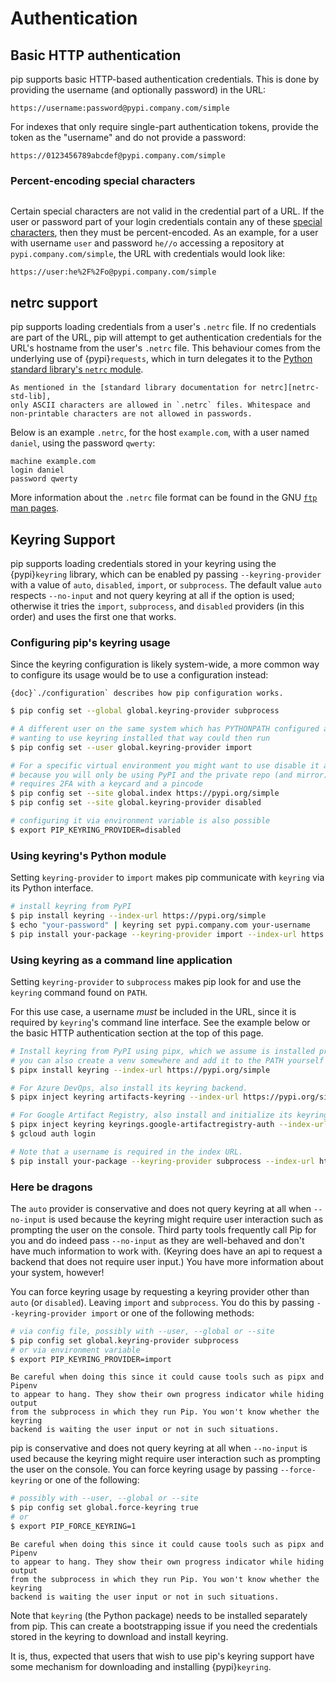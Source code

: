 # Authentication

## Basic HTTP authentication

pip supports basic HTTP-based authentication credentials. This is done by
providing the username (and optionally password) in the URL:

```
https://username:password@pypi.company.com/simple
```

For indexes that only require single-part authentication tokens, provide the
token as the "username" and do not provide a password:

```
https://0123456789abcdef@pypi.company.com/simple
```

### Percent-encoding special characters

```{versionadded} 10.0
```

Certain special characters are not valid in the credential part of a URL.
If the user or password part of your login credentials contain any of these
[special characters][reserved-chars], then they must be percent-encoded. As an
example, for a user with username `user` and password `he//o` accessing a
repository at `pypi.company.com/simple`, the URL with credentials would look
like:

```
https://user:he%2F%2Fo@pypi.company.com/simple
```

[reserved-chars]: https://en.wikipedia.org/wiki/Percent-encoding#Percent-encoding_reserved_characters

## netrc support

pip supports loading credentials from a user's `.netrc` file. If no credentials
are part of the URL, pip will attempt to get authentication credentials for the
URL's hostname from the user's `.netrc` file. This behaviour comes from the
underlying use of {pypi}`requests`, which in turn delegates it to the
[Python standard library's `netrc` module][netrc-std-lib].

```{note}
As mentioned in the [standard library documentation for netrc][netrc-std-lib],
only ASCII characters are allowed in `.netrc` files. Whitespace and
non-printable characters are not allowed in passwords.
```

Below is an example `.netrc`, for the host `example.com`, with a user named
`daniel`, using the password `qwerty`:

```
machine example.com
login daniel
password qwerty
```

More information about the `.netrc` file format can be found in the GNU [`ftp`
man pages][netrc-docs].

[netrc-docs]: https://www.gnu.org/software/inetutils/manual/html_node/The-_002enetrc-file.html
[netrc-std-lib]: https://docs.python.org/3/library/netrc.html

## Keyring Support

pip supports loading credentials stored in your keyring using the
{pypi}`keyring` library, which can be enabled py passing `--keyring-provider`
with a value of `auto`, `disabled`, `import`, or `subprocess`. The default
value `auto` respects `--no-input` and not query keyring at all if the option
is used; otherwise it tries the `import`, `subprocess`, and `disabled`
providers (in this order) and uses the first one that works.

### Configuring pip's keyring usage

Since the keyring configuration is likely system-wide, a more common way to
configure its usage would be to use a configuration instead:

```{seealso}
{doc}`./configuration` describes how pip configuration works.
```

```bash
$ pip config set --global global.keyring-provider subprocess

# A different user on the same system which has PYTHONPATH configured and and
# wanting to use keyring installed that way could then run
$ pip config set --user global.keyring-provider import

# For a specific virtual environment you might want to use disable it again
# because you will only be using PyPI and the private repo (and mirror)
# requires 2FA with a keycard and a pincode
$ pip config set --site global.index https://pypi.org/simple
$ pip config set --site global.keyring-provider disabled

# configuring it via environment variable is also possible
$ export PIP_KEYRING_PROVIDER=disabled
```

### Using keyring's Python module

Setting `keyring-provider` to `import` makes pip communicate with `keyring` via
its Python interface.

```bash
# install keyring from PyPI
$ pip install keyring --index-url https://pypi.org/simple
$ echo "your-password" | keyring set pypi.company.com your-username
$ pip install your-package --keyring-provider import --index-url https://pypi.company.com/
```

### Using keyring as a command line application

Setting `keyring-provider` to `subprocess` makes pip look for and use the
`keyring` command found on `PATH`.

For this use case, a username *must* be included in the URL, since it is
required by `keyring`'s command line interface. See the example below or the
basic HTTP authentication section at the top of this page.

```bash
# Install keyring from PyPI using pipx, which we assume is installed properly
# you can also create a venv somewhere and add it to the PATH yourself instead
$ pipx install keyring --index-url https://pypi.org/simple

# For Azure DevOps, also install its keyring backend.
$ pipx inject keyring artifacts-keyring --index-url https://pypi.org/simple

# For Google Artifact Registry, also install and initialize its keyring backend.
$ pipx inject keyring keyrings.google-artifactregistry-auth --index-url https://pypi.org/simple
$ gcloud auth login

# Note that a username is required in the index URL.
$ pip install your-package --keyring-provider subprocess --index-url https://username@pypi.example.com/
```

### Here be dragons

The `auto` provider is conservative and does not query keyring at all when
`--no-input` is used because the keyring might require user interaction such as
prompting the user on the console. Third party tools frequently call Pip for
you and do indeed pass `--no-input` as they are well-behaved and don't have
much information to work with. (Keyring does have an api to request a backend
that does not require user input.) You have more information about your system,
however!

You can force keyring usage by requesting a keyring provider other than `auto`
(or `disabled`). Leaving `import` and `subprocess`. You do this by passing
`--keyring-provider import` or one of the following methods:

```bash
# via config file, possibly with --user, --global or --site
$ pip config set global.keyring-provider subprocess
# or via environment variable
$ export PIP_KEYRING_PROVIDER=import
```

```{warning}
Be careful when doing this since it could cause tools such as pipx and Pipenv
to appear to hang. They show their own progress indicator while hiding output
from the subprocess in which they run Pip. You won't know whether the keyring
backend is waiting the user input or not in such situations.
```

pip is conservative and does not query keyring at all when `--no-input` is used
because the keyring might require user interaction such as prompting the user
on the console. You can force keyring usage by passing `--force-keyring` or one
of the following:

```bash
# possibly with --user, --global or --site
$ pip config set global.force-keyring true
# or
$ export PIP_FORCE_KEYRING=1
```

```{warning}
Be careful when doing this since it could cause tools such as pipx and Pipenv
to appear to hang. They show their own progress indicator while hiding output
from the subprocess in which they run Pip. You won't know whether the keyring
backend is waiting the user input or not in such situations.
```

Note that `keyring` (the Python package) needs to be installed separately from
pip. This can create a bootstrapping issue if you need the credentials stored in
the keyring to download and install keyring.

It is, thus, expected that users that wish to use pip's keyring support have
some mechanism for downloading and installing {pypi}`keyring`.

